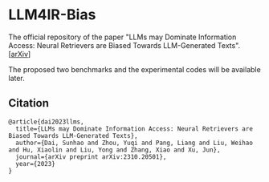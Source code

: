 # LLM4IR-Bias

The official repository of the paper "LLMs may Dominate Information Access: Neural Retrievers are Biased Towards LLM-Generated Texts".  [[arXiv](http://arxiv.org/abs/2310.20501)] 


The proposed two benchmarks and the experimental codes will be available later.


## Citation
```
@article{dai2023llms,
  title={LLMs may Dominate Information Access: Neural Retrievers are Biased Towards LLM-Generated Texts},
  author={Dai, Sunhao and Zhou, Yuqi and Pang, Liang and Liu, Weihao and Hu, Xiaolin and Liu, Yong and Zhang, Xiao and Xu, Jun},
  journal={arXiv preprint arXiv:2310.20501},
  year={2023}
}
```
